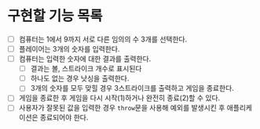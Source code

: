 # 구현할 기능 목록
- [ ] 컴퓨터는 1에서 9까지 서로 다른 임의의 수 3개를 선택한다.
- [ ] 플레이어는 3개의 숫자를 입력한다.
- [ ] 컴퓨터는 입력한 숫자에 대한 결과를 출력한다.
  - [ ] 결과는 볼, 스트라이크 개수로 표시된다
  - [ ] 하나도 없는 경우 낫싱을 출력한다.
  - [ ] 3개의 숫자를 모두 맞힐 경우 3스트라이크를 출력하고 게임을 종료한다.
- [ ] 게임을 종료한 후 게임을 다시 시작(1)하거나 완전히 종료(2)할 수 있다.
- [ ] 사용자가 잘못된 값을 입력한 경우 `throw`문을 사용해 예외를 발생시킨 후 애플리케이션은 종료되어야 한다.